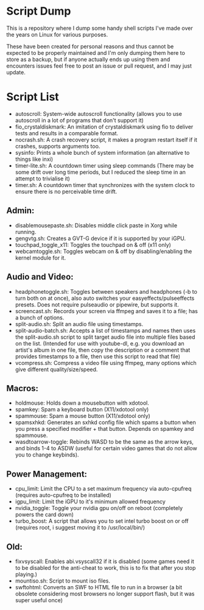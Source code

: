 # Script Dump
This is a repository where I dump some handy shell scripts I've made over the years on Linux for various purposes.

These have been created for personal reasons and thus cannot be expected to be properly maintained and I'm only dumping them here to store as a backup, but if anyone actually ends up using them and encounters issues feel free to post an issue or pull request, and I may just update.

# Script List
* autoscroll: System-wide autoscroll functionality (allows you to use autoscroll in a lot of programs that don't support it)
* fio_crystaldiskmark: An imitation of crystaldiskmark using fio to deliver tests and results in a comparable format.
* nocrash.sh: A crash recovery script, it makes a program restart itself if it crashes, supports arguments too.
* sysinfo: Prints a whole bunch of system information (an alternative to things like inxi)
* timer-lite.sh: A countdown timer using sleep commands (There may be some drift over long time periods, but I reduced the sleep time in an attempt to trivialise it)
* timer.sh: A countdown timer that synchronizes with the system clock to ensure there is no perceivable time drift.
## Admin:
* disablemousepaste.sh: Disables middle click paste in Xorg while running.
* gengvtg.sh: Creates a GVT-G device if it is supported by your iGPU.
* touchpad_toggle_x11: Toggles the touchpad on & off (x11 only)
* webcamtoggle.sh: Toggles webcam on & off by disabling/enabling the kernel module for it.
## Audio and Video:
* headphonetoggle.sh: Toggles between speakers and headphones (-b to turn both on at once), also auto switches your easyeffects/pulseeffects presets. Does not require pulseaudio or pipewire, but supports it.
* screencast.sh: Records your screen via ffmpeg and saves it to a file; has a bunch of options.
* split-audio.sh: Split an audio file using timestamps.
* split-audio-batch.sh: Accepts a list of timestamps and names then uses the split-audio.sh script to split target audio file into multiple files based on the list. (Intended for use with youtube-dl, e.g. you download an artist's album in one file, then copy the description or a comment that provides timestamps to a file, then use this script to read that file)
* vcompress.sh: Compress a video file using ffmpeg, many options which give different quality/size/speed.
## Macros:
* holdmouse: Holds down a mousebutton with xdotool.
* spamkey: Spam a keyboard button (X11/xdotool only)
* spammouse: Spam a mouse button (X11/xdotool only)
* spamsxhkd: Generates an sxhkd config file which spams a button when you press a specified modifier + that button. Depends on spamkey and spammouse.
* wasdtoarrow-toggle: Rebinds WASD to be the same as the arrow keys, and binds 1-4 to ASDW (useful for certain video games that do not allow you to change keybinds).
## Power Management:
* cpu_limit: Limit the CPU to a set maximum frequency via auto-cpufreq (requires auto-cpufreq to be installed)
* igpu_limit: Limit the iGPU to it's minimum allowed frequency
* nvidia_toggle: Toggle your nvidia gpu on/off on reboot (completely powers the card down)
* turbo_boost: A script that allows you to set intel turbo boost on or off (requires root, i suggest moving it to /usr/local/bin/)
## Old:
* fixvsyscall: Enables abi.vsyscall32 if it is disabled (some games need it to be disabled for the anti-cheat to work, this is to fix that after you stop playing.)
* mountiso.sh: Script to mount iso files.
* swftohtml: Converts an SWF to HTML file to run in a browser (a bit obsolete considering most browsers no longer support flash, but it was super useful once)
